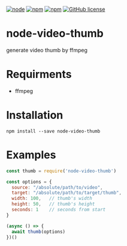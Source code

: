 [![node](https://img.shields.io/node/v/node-video-thumb.svg)]()
[![npm](https://img.shields.io/npm/v/node-video-thumb.svg)]()
[![npm](https://img.shields.io/npm/dw/node-video-thumb.svg)]()
[![GitHub license](https://img.shields.io/github/license/meiwhu/video-thumb.svg)](https://github.com/meiwhu/video-thumb)

# node-video-thumb
generate video thumb by ffmpeg

# Requirments
- ffmpeg

# Installation
`npm install --save node-video-thumb`

# Examples
```javascript
const thumb = require('node-video-thumb')

const options = {
  source: "/absolute/path/to/video",
  target: "/absolute/path/to/target/thumb",
  width: 100,   // thumb's width
  height: 50,   // thumb's height
  seconds: 1    // seconds from start
}

(async () => {
  await thumb(options)
})()
```